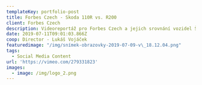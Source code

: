 ```yaml
---
templateKey: portfolio-post
title: Forbes Czech - Skoda 110R vs. R200
client: Forbes Czech
description: Videoreportáž pro Forbes Czech a jejich srovnání vozidel Škoda 110R a R200.
date: 2019-07-11T09:01:03.866Z
coop: Director - Lukáš Vojáček
featuredimage: "/img/snímek-obrazovky-2019-07-09-v\_18.12.04.png"
tags:
  - Social Media Content
url: 'https://vimeo.com/279331823'
images:
  - image: /img/logo_2.png
---
```


